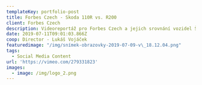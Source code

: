 ```yaml
---
templateKey: portfolio-post
title: Forbes Czech - Skoda 110R vs. R200
client: Forbes Czech
description: Videoreportáž pro Forbes Czech a jejich srovnání vozidel Škoda 110R a R200.
date: 2019-07-11T09:01:03.866Z
coop: Director - Lukáš Vojáček
featuredimage: "/img/snímek-obrazovky-2019-07-09-v\_18.12.04.png"
tags:
  - Social Media Content
url: 'https://vimeo.com/279331823'
images:
  - image: /img/logo_2.png
---
```


